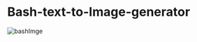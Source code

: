# Bash-text-to-Image-generator

![bashImge](https://github.com/Bash77/Bash-text-to-Image-generator/assets/72501356/01916598-a93a-43b4-af02-349698e195c8)
